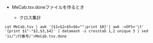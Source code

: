 - MeCab.tsv.doneファイルを作るとき

  - クロス集計

```
cat MeCab.tsv | awk '{$1=$2=$5=$6="";print $0}'| awk -vOFS='\t' '{print $1"-"$2,$3,$4}' | datamash -s crosstab 1,2 unique 3 | sed '1s/^/行番号/'>MeCab.tsv.done
```
